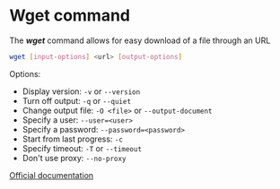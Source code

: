 # Wget command

The ***wget*** command allows for easy download of a file through an URL

```bash
wget [input-options] <url> [output-options]
```

Options:

- Display version: `-v` or `--version`
- Turn off output: `-q` or `--quiet`
- Change output file: `-O <file>` or `--output-document`
- Specify a user: `--user=<user>`
- Specify a password: `--password=<password>`
- Start from last progress: `-c`
- Specify timeout: `-T` or `--timeout`
- Don't use proxy: `--no-proxy`

[Official documentation](https://www.gnu.org/software/wget/manual/)
